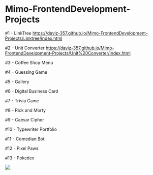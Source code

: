 # Mimo-FrontendDevelopment-Projects
#1  - LinkTree
https://daviz-357.github.io/Mimo-FrontendDevelopment-Projects/Linktree/index.html

#2  - Unit Converter
https://daviz-357.github.io/Mimo-FrontendDevelopment-Projects/Unit%20Converter/index.html

#3  - Coffee Shop Menu

#4  - Guessing Game

#5  - Gallery 

#6  - Digital Business Card

#7  - Trivia Game

#8  - Rick and Morty

#9  - Caesar Cipher

#10 - Typewriter Portfolio

#11 - Comedian Bot

#12 - Pixel Paws

#13 - Pokedex



<img src="https://play-lh.googleusercontent.com/qPfmmEDFhGVmIXIKpmfbQeH6vXygXotzj6ied-j2el0YIB36fApN32XoVDrGoMQZ11Q=w240-h480-rw">
